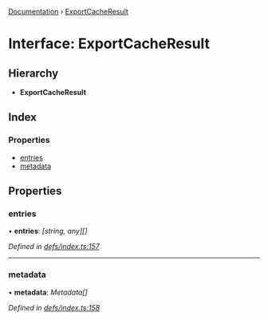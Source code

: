 [Documentation](../README.md) › [ExportCacheResult](exportcacheresult.md)

# Interface: ExportCacheResult

## Hierarchy

* **ExportCacheResult**

## Index

### Properties

* [entries](exportcacheresult.md#entries)
* [metadata](exportcacheresult.md#metadata)

## Properties

###  entries

• **entries**: *[string, any][]*

*Defined in [defs/index.ts:157](https://github.com/badbatch/graphql-box/blob/cfaf258/packages/cache-manager/src/defs/index.ts#L157)*

___

###  metadata

• **metadata**: *Metadata[]*

*Defined in [defs/index.ts:158](https://github.com/badbatch/graphql-box/blob/cfaf258/packages/cache-manager/src/defs/index.ts#L158)*

